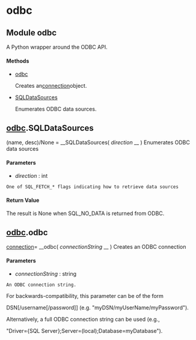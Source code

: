 # odbc

## Module odbc

A Python wrapper around the ODBC API.

#### Methods


  - [odbc](odbc.md#odbcodbc)

    Creates an[connection](#connection)object.&nbsp;

  - [SQLDataSources](odbc.md#odbcsqldatasources)

    Enumerates ODBC data sources.&nbsp;

## [odbc](#odbc).SQLDataSources

(name, desc)/None = __SQLDataSources( *direction* __ )
Enumerates ODBC data sources

#### Parameters


  -  *direction* : int

    One of SQL_FETCH_* flags indicating how to retrieve data sources

#### Return Value
The result is None when SQL_NO_DATA is returned from ODBC.

## [odbc](#odbc).odbc

[connection](#connection)= __odbc( *connectionString* __ )
Creates an ODBC connection

#### Parameters


  -  *connectionString* : string

    An ODBC connection string. 

For backwards-compatibility, this parameter can be of the form 

DSN[/username[/password]] (e.g. "myDSN/myUserName/myPassword"). 

Alternatively, a full ODBC connection string can be used (e.g., 

"Driver={SQL Server};Server=(local);Database=myDatabase").